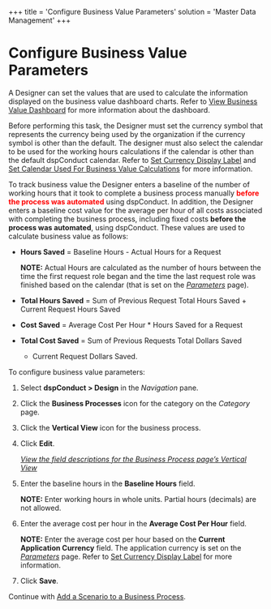 +++
title = 'Configure Business Value Parameters'
solution = 'Master Data Management'
+++

# Configure Business Value Parameters

A Designer can set the values that are used to calculate the information
displayed on the business value dashboard charts. Refer to [View
Business Value Dashboard](View_Business_Value_Dashboard) for more
information about the dashboard.

Before performing this task, the Designer must set the currency symbol
that represents the currency being used by the organization if the
currency symbol is other than the default. The designer must also select
the calendar to be used for the working hours calculations if the
calendar is other than the default dspConduct calendar. Refer to [Set
Currency Display Label](../Config/Set_Currency_Display_Label) and
[Set Calendar Used For Business Value
Calculations](../Config/Set_Calendar_Used_For_Business_Value_Calculations)
for more information.

To track business value the Designer enters a baseline of the number of
working hours that it took to complete a business process manually
<span style="color: #ff0000; font-weight: bold;">before the process was
automated</span> using dspConduct. In addition, the Designer enters a
baseline cost value for the average per hour of all costs associated
with completing the business process, including fixed costs **before the
process was automated**, using dspConduct. These values are used to
calculate business value as follows:

  - **Hours Saved** = Baseline Hours - Actual Hours for a Request
    
    **NOTE:** Actual Hours are calculated as the number of hours between
    the time the first request role began and the time the last request
    role was finished based on the calendar (that is set on the
    *_[Parameters](../Page_Desc/Parameters_dspConduct)_* page).

  - **Total Hours Saved** = Sum of Previous Request Total Hours Saved +
    Current Request Hours Saved

  - **Cost Saved** = Average Cost Per Hour \* Hours Saved for a Request

  - **Total Cost Saved** = Sum of Previous Requests Total Dollars Saved
    + Current Request Dollars Saved.

To configure business value parameters:

1.  Select **dspConduct \> Design** in the *Navigation* pane.

2.  Click the **Business Processes** icon for the category on the
    *Category* page.

3.  Click the **Vertical View** icon for the business process.

4.  Click **Edit**.
    
    [*View the field descriptions for the Business Process page’s
    Vertical
    View*](../Page_Desc/Business_Process_H#Business_Process_V)

5.  Enter the baseline hours in the **Baseline Hours** field.
    
    **NOTE:** Enter working hours in whole units. Partial hours
    (decimals) are not allowed.

6.  Enter the average cost per hour in the **Average Cost Per Hour**
    field.
    
    **NOTE:** Enter the average cost per hour based on the **Current
    Application Currency** field. The application currency is set on the
    *[Parameters](../Page_Desc/Parameters_dspConduct)* page. Refer
    to [Set Currency Display
    Label](../Config/Set_Currency_Display_Label) for more
    information.

7.  Click **Save**.

Continue with [Add a Scenario to a Business
Process](Add_a_Scenario_to_a_Business_Process).
